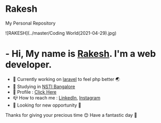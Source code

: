 # Rakesh
My Personal Repository

![RAKESH](../master/Coding World(2021-04-29).jpg)

# - Hi, My name is [Rakesh](https://rkaybhaker.github.io/Profile/). I'm a web developer.
- :pushpin: Currently working on [laravel](https://laravel.com/) to feel php better :earth_asia:
- :school: Studying in [NSTI Bangalore](https://nstibengaluru.dgt.gov.in/)
- :man: Profile : [Click Here](https://rkaybhaker.github.io/Profile/)
- :mailbox_closed: How to reach me : [LinkedIn](https://www.linkedin.com/in/rakesh-048665177), [Instagram](https://www.instagram.com/r_kay_bhaker/)
- :flashlight: Looking for new opportunity :electric_plug:


Thanks for giving your precious time :blush:
Have a fantastic day :bouquet:
